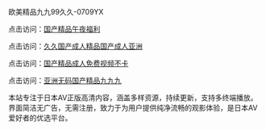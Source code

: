 欧美精品九九99久久-0709YX

点击访问：<a href="https://heiliaozj3tjd.pages.dev">国产精品午夜福利</a>

点击访问：<a href="https://heiliaoe8ajia.pages.dev">久久国产成人精品国产成人亚洲</a>

点击访问：<a href="https://heiliaoxqkkct.pages.dev">国产精品成人免费视频不卡</a>

点击访问：<a href="https://heiliaoxwd5i8.pages.dev">亚洲无码国产精品九九九</a>

本站专注于日本AV正版高清内容，涵盖多样资源，持续更新，支持多终端播放。界面简洁无广告，无需注册，致力于为用户提供纯净流畅的观影体验，是日本AV爱好者的优选平台。

<span style="display:none;">[Canonical link](https://github.com/bon20250709/so75 ）</span>
